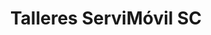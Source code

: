 ---
title: "Talleres ServiMóvil SC"
url: /zaragoza/talleres-servimovil-sc/
shop: reparación de automóviles
---
